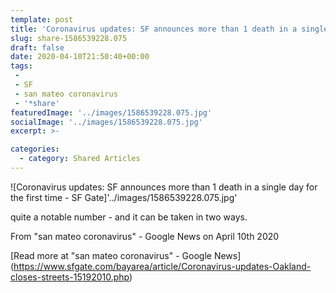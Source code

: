```yaml
---
template: post
title: 'Coronavirus updates: SF announces more than 1 death in a single day for the first time - SF Gate'
slug: share-1586539228.075
draft: false
date: 2020-04-10T21:50:40+00:00
tags:
 -
 - SF
 - san mateo coronavirus
 - '*share'
featuredImage: '../images/1586539228.075.jpg'
socialImage: '../images/1586539228.075.jpg'
excerpt: >-

categories:
  - category: Shared Articles
---
```

![Coronavirus updates: SF announces more than 1 death in a single day for the first time - SF Gate]'../images/1586539228.075.jpg'

quite a notable number - and it can be taken in two ways.

From "san mateo coronavirus" - Google News on April 10th 2020
>

[Read more at "san mateo coronavirus" - Google News] (https://www.sfgate.com/bayarea/article/Coronavirus-updates-Oakland-closes-streets-15192010.php)
